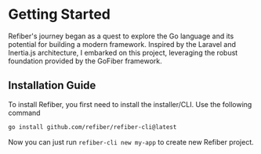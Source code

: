 # Getting Started

Refiber's journey began as a quest to explore the Go language and its potential for building a modern framework. Inspired by the Laravel and Inertia.js architecture, I embarked on this project, leveraging the robust foundation provided by the GoFiber framework.

## Installation Guide

To install Refiber, you first need to install the installer/CLI. Use the following command

```sh
go install github.com/refiber/refiber-cli@latest
```

Now you can just run `refiber-cli new my-app` to create new Refiber project.
